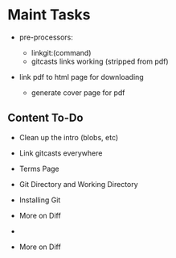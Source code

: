 # Maint Tasks #

* pre-processors:
  - linkgit:(command)
  - gitcasts links working (stripped from pdf)
   
* link pdf to html page for downloading
  - generate cover page for pdf


## Content To-Do ##

* Clean up the intro (blobs, etc)
* Link gitcasts everywhere

* Terms Page
* Git Directory and Working Directory
* Installing Git
* More on Diff
* 
* More on Diff
